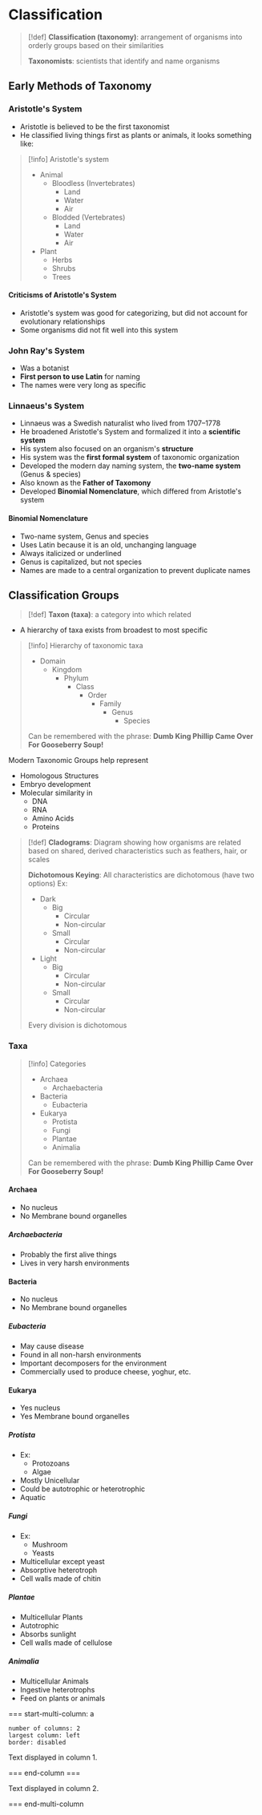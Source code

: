 # Classification
> [!def]
> **Classification (taxonomy)**: arrangement of organisms into orderly groups based on their similarities
> 
> **Taxonomists**: scientists that identify and name organisms

## Early Methods of Taxonomy
### Aristotle's System
- Aristotle is believed to be the first taxonomist
- He classified living things first as plants or animals, it looks something like:

> [!info] Aristotle's system
> - Animal
> 	- Bloodless (Invertebrates)
> 		- Land
> 		- Water
> 		- Air
> 	- Blodded (Vertebrates)
> 		- Land
> 		- Water
> 		- Air
> - Plant
> 	- Herbs
> 	- Shrubs
> 	- Trees

#### Criticisms of Aristotle's System
- Aristotle's system was good for categorizing, but did not account for evolutionary relationships
- Some organisms did not fit well into this system

### John Ray's System
- Was a botanist
- **First person to use Latin** for naming
- The names were very long as specific

### Linnaeus's System
- Linnaeus was a Swedish naturalist who lived from 1707–1778
- He broadened Aristotle's System and formalized it into a **scientific system**
- His system also focused on an organism's **structure**
- His system was the **first formal system** of taxonomic organization
- Developed the modern day naming system, the **two-name system** (Genus & species)
- Also known as the **Father of Taxomony**
- Developed **Binomial Nomenclature**, which differed from Aristotle's system

#### Binomial Nomenclature
- Two-name system, Genus and species
- Uses Latin because it is an old, unchanging language
- Always italicized or underlined
- Genus is capitalized, but not species
- Names are made to a central organization to prevent duplicate names

## Classification Groups
> [!def]
> **Taxon  (taxa)**: a category into which related
- A hierarchy of taxa exists from broadest to most specific
> [!info] Hierarchy of taxonomic taxa
> - Domain
> 	- Kingdom
> 		- Phylum
> 			- Class
> 				- Order
> 					- Family
> 						- Genus
> 							- Species
> 
> Can be remembered with the phrase:
> **Dumb King Phillip Came Over For Gooseberry Soup!**

Modern Taxonomic Groups help represent
- Homologous Structures
- Embryo development
- Molecular similarity in 
	- DNA
	- RNA
	- Amino Acids
	- Proteins

> [!def]
> **Cladograms**: Diagram showing how organisms are related based on shared, derived characteristics such as feathers, hair, or scales
> 
> **Dichotomous Keying**: All characteristics are dichotomous (have two options)
> Ex:
> - Dark
> 	- Big
> 		- Circular
> 		- Non-circular
> 	- Small
> 		- Circular
> 		- Non-circular
> - Light
> 	- Big
> 		- Circular
> 		- Non-circular
> 	- Small
> 		- Circular
> 		- Non-circular
> 
> Every division is dichotomous

### Taxa
> [!info] Categories
> - Archaea
> 	- Archaebacteria
> - Bacteria
> 	- Eubacteria
> - Eukarya
> 	- Protista
> 	- Fungi
> 	- Plantae
> 	- Animalia
> 
> Can be remembered with the phrase:
> **Dumb King Phillip Came Over For Gooseberry Soup!**
#### Archaea
- No nucleus
- No Membrane bound organelles

##### Archaebacteria
- Probably the first alive things
- Lives in very harsh environments

#### Bacteria
- No nucleus
- No Membrane bound organelles

##### Eubacteria
- May cause disease
- Found in all non-harsh environments
- Important decomposers for the environment
- Commercially used to produce cheese, yoghur, etc.

#### Eukarya
- Yes nucleus
- Yes Membrane bound organelles

##### Protista
- Ex:
	- Protozoans
	- Algae
- Mostly Unicellular
- Could be autotrophic or heterotrophic
- Aquatic

##### Fungi
- Ex:
	- Mushroom
	- Yeasts
- Multicellular except yeast
- Absorptive heterotroph
- Cell walls made of chitin

##### Plantae
- Multicellular Plants
- Autotrophic
- Absorbs sunlight
- Cell walls made of cellulose

##### Animalia
- Multicellular Animals
- Ingestive heterotrophs
- Feed on plants or animals

=== start-multi-column: a  
```column-settings  
number of columns: 2  
largest column: left
border: disabled
```

Text displayed in column 1.

=== end-column ===

Text displayed in column 2.

=== end-multi-column